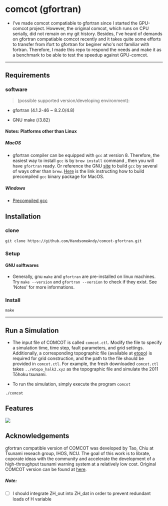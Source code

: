 # comcot (gfortran)

 -  I've made comcot compatiable to gfortran since I started the GPU-comcot project. However, the original comcot, which runs on CPU serially, did not remain on my git history. Besides, I've heard of demands on gfortran compatiable comcot recently and it takes quite some efforts to transfer from ifort to gfortran for beginer who's not familiar with fortran. Therefore, I made this repo to respond the needs and make it as a benchmark to be able to test the speedup against GPU-comcot.

---

## **Requirements**

### **software**

>(possible supported version/developing environment):

- gfortran (4.1.2-46 ~ 8.2.0/4.8)

- GNU make (/3.82)

#### Notes: Platforms other than Linux
##### MacOS
 - gfortran compiler can be equipped with `gcc` at version 8. Therefore, the easiest way to install `gcc` is by `brew install` command , then you will have `gfortran` ready. Or reference the GNU [site](https://gcc.gnu.org) to build `gcc` by several of ways other than `brew`. [Here](https://gcc.gnu.org/wiki/GFortranBinariesMacOS) is the link instructing how to build precompiled `gcc` binary package for MacOS.
##### Windows
 - [Precompiled gcc](https://gcc.gnu.org/wiki/GFortranBinaries#Windows)


## **Installation**


### clone

```shell
git clone https://github.com/HandsomeAndy/comcot-gfortran.git
```

### Setup

#### GNU solftwares

- Generally, gnu `make` and `gfortran` are pre-installed on linux machines. Try `make --version` and `gfortran --version` to check if they exist. See 'Notes' for more informations.   


### Install

```shell
make
```

---

## Run a Simulation

- The input file of COMCOT is called `comcot.ctl`. Modify the file to specify a simulation time, time step, fault parameters, and grid settings. Additionally, a corresponding topographic file (available at [etopo](https://www.ngdc.noaa.gov/mgg/global/)) is required for grid construction, and the path to the file should be provided in `comcot.ctl`. For example, the fresh downloaded `comcot.ctl` takes `../etopo_halk2.xyz` as the topographic file and simulate the 2011 Tōhoku tsunami.

- To run the simulation, simply execute the program `comcot`

 ```shell
 ./comcot
 ```

## Features

![](https://i.imgur.com/cFhekyK.gif|width=2080)


## **Acknowledgements**

gfortran compatible version of COMCOT was developed by Tao, Chiu at Tsunami reseach group, IHOS, NCU. The goal of this work is to librate, coporate ideas with the community and accelerate the development of a high-throughput tsunami warning system at a relatively low cost. Original COMCOT version can be found at [here](http://223.4.213.26/archive/tsunami/cornell/comcot_down.htm).

##### Note:
- [ ] I should integrate ZH_out into ZH_dat in order to prevent redundant loads of H variable
